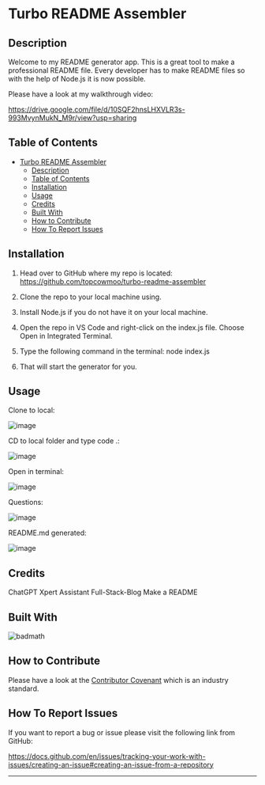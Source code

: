 # Turbo README Assembler

## Description

Welcome to my README generator app. This is a great tool to make a professional README file. Every developer has to make README files so with the help of Node.js it is now possible.

Please have a look at my walkthrough video:

https://drive.google.com/file/d/10SQF2hnsLHXVLR3s-993MvynMukN_M9r/view?usp=sharing


## Table of Contents

- [Turbo README Assembler](#turbo-readme-assembler)
  - [Description](#description)
  - [Table of Contents](#table-of-contents)
  - [Installation](#installation)
  - [Usage](#usage)
  - [Credits](#credits)
  - [Built With](#built-with)
  - [How to Contribute](#how-to-contribute)
  - [How To Report Issues](#how-to-report-issues)

## Installation

1. Head over to GitHub where my repo is located:
https://github.com/topcowmoo/turbo-readme-assembler

2. Clone the repo to your local machine using.

3. Install Node.js if you do not have it on your local machine.

4. Open the repo in VS Code and right-click on the index.js file.  Choose Open in Integrated Terminal.

5. Type the following command in the terminal:
node index.js

6. That will start the generator for you.


## Usage

Clone to local:

![image](https://github.com/topcowmoo/turbo-readme-assembler/assets/149528212/59ec8182-b19b-4696-86c0-d2b73294100f)

CD to local folder and type code .:

![image](https://github.com/topcowmoo/turbo-readme-assembler/assets/149528212/d77adff7-6527-483c-8d1c-554008b7d7a4)

Open in terminal:

![image](https://github.com/topcowmoo/turbo-readme-assembler/assets/149528212/046f89e6-8236-4d5c-952b-0637da5d0dea)

Questions:

![image](https://github.com/topcowmoo/turbo-readme-assembler/assets/149528212/f12b9e21-d467-4f85-a665-e2258128bd21)

README.md generated:

![image](https://github.com/topcowmoo/turbo-readme-assembler/assets/149528212/6aa4ab78-544c-41e7-9728-012277478f80)


## Credits

ChatGPT
Xpert Assistant
Full-Stack-Blog
Make a README

## Built With

![badmath](https://img.shields.io/github/languages/top/lernantino/badmath)

## How to Contribute

Please have a look at the [Contributor Covenant](https://www.contributor-covenant.org/) which is an industry standard. 

## How To Report Issues

If you want to report a bug or issue please visit the following link from GitHub:

https://docs.github.com/en/issues/tracking-your-work-with-issues/creating-an-issue#creating-an-issue-from-a-repository

---